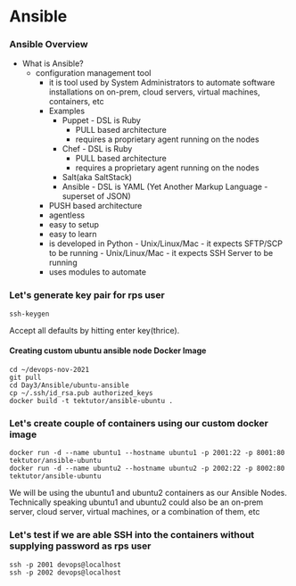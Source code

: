 # Ansible 

### Ansible Overview
- What is Ansible?
   - configuration management tool
       - it is tool used by System Administrators to automate software installations
         on on-prem, cloud servers, virtual machines, containers, etc
       - Examples
           - Puppet - DSL is Ruby
                - PULL based architecture
                - requires a proprietary agent running on the nodes
           - Chef - DSL is Ruby
                - PULL based architecture
                - requires a proprietary agent running on the nodes
           - Salt(aka SaltStack)
           - Ansible - DSL is YAML (Yet Another Markup Language - superset of JSON)
		- PUSH based architecture
		- agentless
		- easy to setup
		- easy to learn 
		- is developed in Python
                - Unix/Linux/Mac - it expects SFTP/SCP to be running
                - Unix/Linux/Mac - it expects SSH Server to be running
		- uses modules to automate


### Let's generate key pair for rps user
```
ssh-keygen
```
Accept all defaults by hitting enter key(thrice).

#### Creating custom ubuntu ansible node Docker Image
```
cd ~/devops-nov-2021
git pull
cd Day3/Ansible/ubuntu-ansible
cp ~/.ssh/id_rsa.pub authorized_keys
docker build -t tektutor/ansible-ubuntu .
```

### Let's create couple of containers using our custom docker image
```
docker run -d --name ubuntu1 --hostname ubuntu1 -p 2001:22 -p 8001:80 tektutor/ansible-ubuntu 
docker run -d --name ubuntu2 --hostname ubuntu2 -p 2002:22 -p 8002:80 tektutor/ansible-ubuntu 
```
We will be using the ubuntu1 and ubuntu2 containers as our Ansible Nodes.  Technically speaking ubuntu1 and ubuntu2 could also be an on-prem server, cloud server, virtual machines, or a combination of them, etc

### Let's test if we are able SSH into the containers without supplying password as rps user
```
ssh -p 2001 devops@localhost
ssh -p 2002 devops@localhost
```
